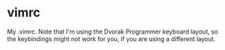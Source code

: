 # vimrc
My .vimrc. Note that I'm using the Dvorak Programmer keyboard layout, so the keybindings might not work for you, if you are using a different layout.
